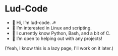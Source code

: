 # Lud-Code #
- 👋 Hi, I’m lud-code.  ☭
- 👀 I’m interested in Linux and scripting.
- 🌱 I currently know Python, Bash, and a bit of C.
- 💞️ I’m open to helping out with any projects!

(Yeah, I know this is a lazy page, I'll work on it later.)
